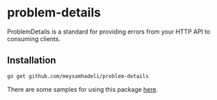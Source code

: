 # problem-details
ProblemDetails is a standard for providing errors from your HTTP API to consuming clients.

## Installation

```bash
go get github.com/meysamhadeli/problem-details
```

There are some samples for using this package [here](./sample/cmd/main.go).
